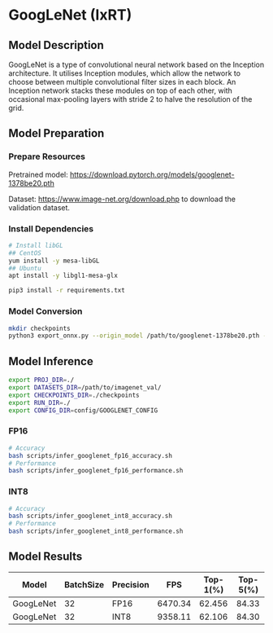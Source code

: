 # GoogLeNet (IxRT)

## Model Description

GoogLeNet is a type of convolutional neural network based on the Inception architecture. It utilises Inception modules, which allow the network to choose between multiple convolutional filter sizes in each block. An Inception network stacks these modules on top of each other, with occasional max-pooling layers with stride 2 to halve the resolution of the grid.

## Model Preparation

### Prepare Resources

Pretrained model: <https://download.pytorch.org/models/googlenet-1378be20.pth>

Dataset: <https://www.image-net.org/download.php> to download the validation dataset.

### Install Dependencies

```bash
# Install libGL
## CentOS
yum install -y mesa-libGL
## Ubuntu
apt install -y libgl1-mesa-glx

pip3 install -r requirements.txt
```

### Model Conversion

```bash
mkdir checkpoints
python3 export_onnx.py --origin_model /path/to/googlenet-1378be20.pth --output_model checkpoints/googlenet.onnx
```

## Model Inference

```bash
export PROJ_DIR=./
export DATASETS_DIR=/path/to/imagenet_val/
export CHECKPOINTS_DIR=./checkpoints
export RUN_DIR=./
export CONFIG_DIR=config/GOOGLENET_CONFIG
```

### FP16

```bash
# Accuracy
bash scripts/infer_googlenet_fp16_accuracy.sh
# Performance
bash scripts/infer_googlenet_fp16_performance.sh
```

### INT8

```bash
# Accuracy
bash scripts/infer_googlenet_int8_accuracy.sh
# Performance
bash scripts/infer_googlenet_int8_performance.sh
```

## Model Results

| Model     | BatchSize | Precision | FPS     | Top-1(%) | Top-5(%) |
|-----------|-----------|-----------|---------|----------|----------|
| GoogLeNet | 32        | FP16      | 6470.34 | 62.456   | 84.33    |
| GoogLeNet | 32        | INT8      | 9358.11 | 62.106   | 84.30    |
